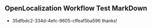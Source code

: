 ## OpenLocalization Workflow Test MarkDown
* 35dfbdc2-334d-4efc-9605-cffeaf5ba596 thanks!

<!--HONumber=Jul16_HO4-->


